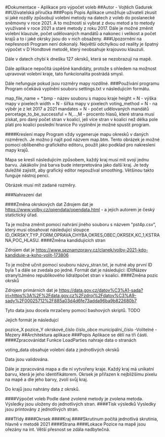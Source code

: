 #Dokumentace - Aplikace pro výpočet voleb ##Autor - Vojtěch Gadurek ##Uživatelská příručka ###Popis Popis Aplikace umožňuje uživateli zkusit si jaké rozdíly způsobují volební metody na datech z voleb do poslanecké sněmovny v roce 2021. A to možností si vybrat z dvou metod a to metody využívané v roce 2021 a staré metody z roku 2017. Dále je možné změnit volební klauzule, počet udělovaných mandátů a nakonec i velikost a počet krajů a to i jaké okrsky jsou do v nich obsaženy. ###Upozornění na nepřesnosti Program není dokonalý. Největší odchylkou od reality je špatný výpočet v D´Hondtové metodě, který neobsahuje krajouvou klauzuli.

Dále v datech chybí k dnešku 127 okrsků, která se nezobrazují na mapě.

Dále aplikace nepočítá úspěšné kandidáty, protože s ohledem na možnost upravovat volební kraje, tato funkcionalita postrádá smysl.

Dále nefunguje pokud jsou rozměry mapy rozdílné. ###Používání programu Program očekává vyplnění souboru settings.txt v následujicím formátu.

map_file_name = *.bmp - název souboru s mapou kraje
height = N - výška mapy v pixelech
width = N - šířka mapy v pixelech
voting_method = N - na výběr je z let 2017 a 2021
mandates = N - počet udělovaných mandátů
percetage_to_be_successful = N,...,M - procento hlasů, které strana musí získat, 
pro daný počet stran v koalici, jeli více stran v koalici než délka pole platí pro koalici
poslední hranice
Po vyplnění je možné spustit program.

####Kreslení mapy Program vždy vygeneruje mapu okresků v daných rozměrech. Je možno ji najít pod názvem map.btm. Tento obrázek je možné pomocí oblibeného grafického editoru, použít jako podklad pro nakreslení mapy krajů.

Mapa se kreslí následujicím způsobem, každý kraj musí mít svojí jednu barvu. Jakákoliv jiná barva bude interpretována jako další kraj. Je tedy duležíté zajistit, aby grafický editor nepoužíval smoothing. Většinou takto funguje nástroj penci.

Obrázek musí mít zadané rozměry.

###Nahrazení dat

####Změna okrskových dat Zdrojem dat je https://www.volby.cz/opendata/opendata.html - a jejich autorem je český statictický úřad.

Ta je možna změnit pomocí nahrání jiného souboru s názvem "pst4p.csv", který musí obsahovat následujicí sloupce ID_OKRSKY,TYP_FORM,OPRAVA,CHYBA,OKRES,OBEC,OKRSEK,KC_1,KSTRANA,POC_HLASU. ####Změna kandidujicích stran

Zdrojem dat je https://www.seznamzpravy.cz/clanek/volby-2021-kdo-kandiduje-a-koho-volit-173806

To je možné učnit pomocí souboru názvy_stran.txt, je nutné aby první ID byla 1 a dále se zvedala po jedné. Formát dat je následujicí: ID\tNázev strany\tJméno republikového lídra\tpočet stran v koalici. ####Změna pozic okrsků

Zdrojem primárních dat je https://data.gov.cz/datov%C3%A1-sada?iri=https%3A%2F%2Fdata.gov.cz%2Fzdroj%2Fdatov%C3%A9-sady%2F00025712%2F885a03d4d6fe73adda96ba9b822680b7

Tyto data jsou docela mrzačeny pomocí bashových skriptů. TODO

Jejich formát je následujcí

pozice_X pozice_Y
okrskové_číslo
číslo_obce
municipální_číslo -Volitelné
      -Mezery
##Architektura aplikace ###Popis Aplikace se dělí na tři části. ####Zpracovánídat Funkce LoadParties nahraje data o stranách

voting_data obsahuje volební data z jednotlivých okrsků

Data jsou validována.

Dále je zpracováná mapa a dle ní vytvořeny kraje. Každý kraj má unikatní barvu, která je jeho identifikátorem. Okrsek je přiřazen k nejbližšímu pixelu na mapě a dle jeho barvy, zvolí svůj kraj.

Do krajů jsou nahrány data z okrsků.

####Výpočet voleb Podle dané zvolené metody je zvolena metoda. Výsledky jsou uloženy do jednotlivých stran. ####Tisk výsledků Vysledky jsou printovány z jednotlivých stran.

###Třídy ####Okrsek ####Kraj ####Skrutinum počítá jednotlivá skrutinia, hlavně v metodě 2021 ####Strana ####Lokace Pozice na mapě jsou ořezány na int. Větší přesnost se zdála nadbytečná.
